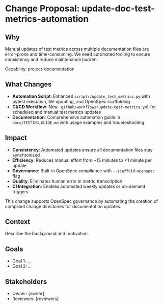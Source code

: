 # Change Proposal: update-doc-test-metrics-automation

## Why

Manual updates of test metrics across multiple documentation files are error-prone and time-consuming. We need automated tooling to ensure consistency and reduce maintenance burden.

Capability: project-documentation

## What Changes

- **Automation Script**: Enhanced `scripts/update_test_metrics.py` with pytest execution, file updating, and OpenSpec scaffolding
- **CI/CD Workflow**: New `.github/workflows/update-test-metrics.yml` for scheduled and manual test metrics updates
- **Documentation**: Comprehensive automation guide in `docs/TESTING_GUIDE.md` with usage examples and troubleshooting

## Impact

- **Consistency**: Automated updates ensure all documentation files stay synchronized
- **Efficiency**: Reduces manual effort from ~15 minutes to <1 minute per update
- **Governance**: Built-in OpenSpec compliance with `--scaffold-openspec` flag
- **Quality**: Eliminates human error in metric transcription
- **CI Integration**: Enables automated weekly updates or on-demand triggers

This change supports OpenSpec governance by automating the creation of compliant change directories for documentation updates.

## Context

Describe the background and motivation.


## Goals

- Goal 1: ...
- Goal 2: ...


## Stakeholders

- Owner: [owner]
- Reviewers: [reviewers]

